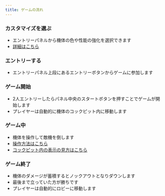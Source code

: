 ```yaml
---
title: ゲームの流れ
---
```


### カスタマイズを選ぶ
* エントリーパネルから機体の色や性能の強化を選択できます
* [詳細はこちら](./0400_customize.md)

### エントリーする
* エントリーパネル上段にあるエントリーボタンからゲームに参加します

### ゲーム開始
* 2人エントリーしたらパネル中央のスタートボタンを押すことでゲームが開始します
* プレイヤーは自動的に機体のコックピット内に移動します

### ゲーム中
* 機体を操作して敵機を倒します
* [操作方法はこちら](./0200_operation.md)
* [コックピット内の表示の見方はこちら](./0300_hud.md)

### ゲーム終了
* 機体のダメージが蓄積するとノックアウトとなりダウンします
* 最後まで立っていた方が勝ちです
* プレイヤーは自動的にロビーに移動します